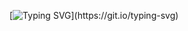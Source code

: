 [![Typing SVG](https://readme-typing-svg.herokuapp.com/?lines=Hello+,welcome+to+my+page+on+the+GitHub;)](https://git.io/typing-svg)
